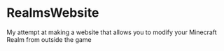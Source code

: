 # RealmsWebsite
My attempt at making a website that allows you to modify your Minecraft Realm from outside the game
